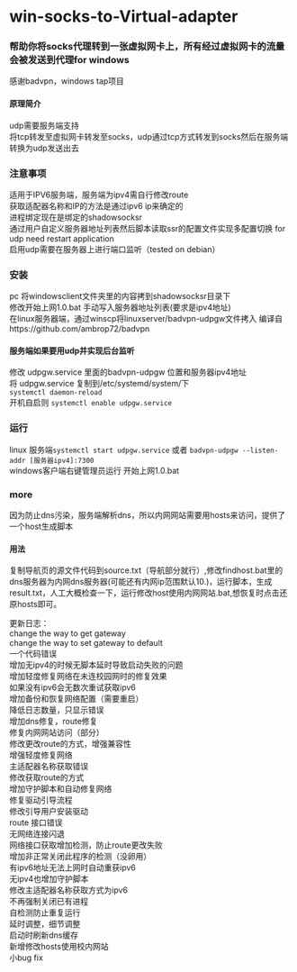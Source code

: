 # win-socks-to-Virtual-adapter
<h3>帮助你将socks代理转到一张虚拟网卡上，所有经过虚拟网卡的流量会被发送到代理for windows </h3>
<p>感谢badvpn，windows tap项目  <br>
<h4>原理简介</h4>
<p>udp需要服务端支持<br>
将tcp转发至虚拟网卡转发至socks，udp通过tcp方式转发到socks然后在服务端转换为udp发送出去</p>
<h3>注意事项</h3>
适用于IPV6服务端，服务端为ipv4需自行修改route<br>
获取适配器名称和IP的方法是通过ipv6 ip来确定的<br>
进程绑定现在是绑定的shadowsocksr<br>
通过用户自定义服务器地址列表然后脚本读取ssr的配置文件实现多配置切换 for udp need restart application<br>
启用udp需要在服务器上进行端口监听（tested on debian）</p>
<h3>安装</h3>
<p>pc 将windowsclient文件夹里的内容拷到shadowsocksr目录下<br>
修改开始上网1.0.bat 手动写入服务器地址列表(要求是ipv4地址)<br>
在linux服务器端，通过winscp将linuxserver/badvpn-udpgw文件拷入  编译自https://github.com/ambrop72/badvpn<br>
<h4>服务端如果要用udp并实现后台监听</h4>
修改 udpgw.service 里面的badvpn-udpgw 位置和服务器ipv4地址<br>
将 udpgw.service 复制到/etc/systemd/system/下<br>
<code>systemctl daemon-reload</code><br>
开机自启则 <code>systemctl enable udpgw.service</code></p>
<h3>运行</h3>
<p>linux 服务端<code>systemctl start udpgw.service</code> 或者 <code>badvpn-udpgw --listen-addr [服务器ipv4]:7300</code><br>
windows客户端右键管理员运行 开始上网1.0.bat</p>
<h3>more</h3>
<p>因为防止dns污染，服务端解析dns，所以内网网站需要用hosts来访问，提供了一个host生成脚本</p>
<h4>用法</h4>
复制导航页的源文件代码到source.txt（导航部分就行）,修改findhost.bat里的dns服务器为内网dns服务器(可能还有内网ip范围默认10.)，运行脚本，生成result.txt，人工大概检查一下，运行修改host使用内网网站.bat,想恢复时点击还原hosts即可。
<p>更新日志：<br>
change the way to get gateway<br>
change the way to set gateway to default<br>
一个代码错误<br>
增加无ipv4的时候无脚本延时导致启动失败的问题<br>
增加轻度修复网络在未连校园网时的修复效果<br>
如果没有ipv6会无数次重试获取ipv6<br>
增加备份和恢复网络配置（需要重启）<br>
降低日志数量，只显示错误<br>
增加dns修复，route修复<br>
修复内网网站访问（部分）<br>
修改更改route的方式，增强兼容性<br>
增强轻度修复网络<br>
主适配器名称获取错误<br>
修改获取route的方式<br>
增加守护脚本和自动修复网络<br>
修复驱动引导流程<br>
修改引导用户安装驱动<br>
route 接口错误<br>
无网络连接闪退<br>
网络接口获取增加检测，防止route更改失败<br>
增加非正常关闭此程序的检测（没卵用）<br>
有ipv6地址无法上网时自动重获ipv6<br>
无ipv4也增加守护脚本<br>
修改主适配器名称获取方式为ipv6<br>
不再强制关闭已有进程<br>
自检测防止重复运行<br>
延时调整，细节调整<br>
启动时刷新dns缓存<br>
新增修改hosts使用校内网站<br>
小bug fix
</p>
